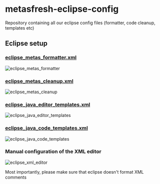 # metasfresh-eclipse-config
Repository containing all our eclipse config files (formatter, code cleanup, templates etc)

## Eclipse setup

### [eclipse_metas_formatter.xml](https://github.com/metasfresh/metasfresh-dev/raw/master/eclipse-config/eclipse_metas_formatter.xml)

![eclipse_metas_formatter](https://github.com/metasfresh/metasfresh-dev/raw/master/eclipse-config/doc/eclipse_metas_formatter.png)

### [eclipse_metas_cleanup.xml](https://github.com/metasfresh/metasfresh-dev/raw/master/eclipse-config/eclipse_metas_cleanup.xml)
![eclipse_metas_cleanup](https://github.com/metasfresh/metasfresh-dev/raw/master/eclipse-config/doc/eclipse_metas_cleanup.png)

### [eclipse_java_editor_templates.xml](https://github.com/metasfresh/metasfresh-dev/raw/master/eclipse-config/eclipse_java_editor_templates.xml)
![eclipse_java_editor_templates](https://github.com/metasfresh/metasfresh-dev/raw/master/eclipse-config/doc/eclipse_java_editor_templates.png)

### [eclipse_java_code_templates.xml](https://github.com/metasfresh/metasfresh-dev/raw/master/eclipse-config/eclipse_java_code_templates.xml)
![eclipse_java_code_templates](https://github.com/metasfresh/metasfresh-dev/raw/master/eclipse-config/doc/eclipse_java_code_templates.png)

### Manual configuration of the XML editor

![eclipse_xml_editor](https://github.com/metasfresh/metasfresh-dev/raw/master/eclipse-config/doc/eclipse_xml_editor.png)

Most importantly, please make sure that eclipse doesn't format XML comments
